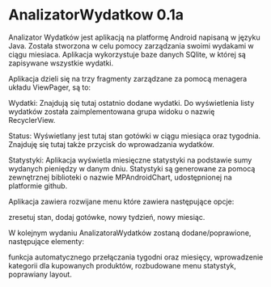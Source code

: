 # AnalizatorWydatkow 0.1a

Analizator Wydatków jest aplikacją na platformę Android napisaną w języku Java. Została stworzona w celu pomocy zarządzania swoimi wydakami
w ciągu miesiaca. Aplikacja wykorzystuje baze danych SQlite, w której są zapisywane wszystkie wydatki.

Aplikacja dzieli się na trzy fragmenty zarządzane za pomocą menagera układu ViewPager, są to: 

Wydatki:
Znajdują się tutaj ostatnio dodane wydatki. Do wyświetlenia listy wydatków została zaimplementowana grupa widoku o nazwię RecyclerView. 

Status:
Wyświetlany jest tutaj stan gotówki w ciągu miesiąca oraz tygodnia. Znajduję się tutaj także przycisk do wprowadzania wydatków. 

Statystyki: 
Aplikacja wyświetla miesięczne statystyki na podstawie sumy wydanych pieniędzy w danym dniu. Statystyki są generowane za pomocą
zewnętrznej biblioteki o nazwie MPAndroidChart, udostępnionej na platformie github. 

Aplikacja zawiera rozwijane menu które zawiera następujące opcje:

zresetuj stan,
dodaj gotówke,
nowy tydzień,
nowy miesiąc.

W kolejnym wydaniu AnalizatoraWydatków zostaną dodane/poprawione, następujące elementy: 

funkcja automatycznego przełączania tygodni oraz miesięcy,
wprowadzenie kategorii dla kupowanych produktów,
rozbudowane menu statystyk,
poprawiany layout.

